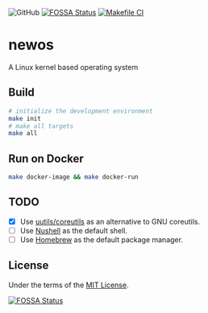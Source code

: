![GitHub](https://img.shields.io/github/license/leizongmin/newos)
[![FOSSA Status](https://app.fossa.com/api/projects/git%2Bgithub.com%2Fleizongmin%2Fnewos.svg?type=shield)](https://app.fossa.com/projects/git%2Bgithub.com%2Fleizongmin%2Fnewos?ref=badge_shield)
[![Makefile CI](https://github.com/leizongmin/newos/actions/workflows/makefile.yml/badge.svg)](https://github.com/leizongmin/newos/actions/workflows/makefile.yml)

# newos
A Linux kernel based operating system

## Build

```bash
# initialize the development environment
make init
# make all targets
make all
```

## Run on Docker

```bash
make docker-image && make docker-run
```

## TODO

- [x] Use [uutils/coreutils](https://github.com/uutils/coreutils) as an alternative to GNU coreutils.
- [ ] Use [Nushell](https://www.nushell.sh/) as the default shell.
- [ ] Use [Homebrew](https://brew.sh/) as the default package manager.

## License

Under the terms of the [MIT License](LICENSE).


[![FOSSA Status](https://app.fossa.com/api/projects/git%2Bgithub.com%2Fleizongmin%2Fnewos.svg?type=large)](https://app.fossa.com/projects/git%2Bgithub.com%2Fleizongmin%2Fnewos?ref=badge_large)
